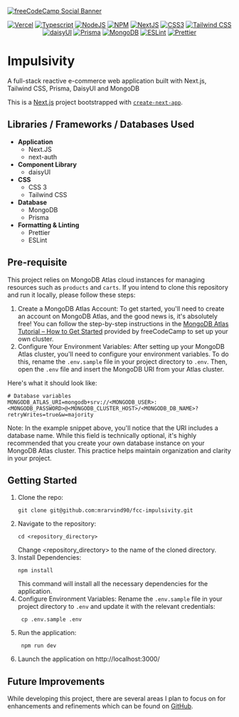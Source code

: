 [![freeCodeCamp Social Banner](https://s3.amazonaws.com/freecodecamp/wide-social-banner.png)](https://www.freecodecamp.org/)

<p style="text-align: center">
    <a href="https://vercel.com"><img src="https://img.shields.io/badge/vercel-%23000000.svg?style=for-the-badge&logo=vercel&logoColor=white" alt="Vercel"/></a>
    <a href="https://www.typescriptlang.org"><img src="https://img.shields.io/badge/typescript-%23007ACC.svg?style=for-the-badge&logo=typescript&logoColor=white" alt="Typescript"/></a>
    <a href="https://nodejs.org/en"><img src="https://img.shields.io/badge/Node%20js-339933?style=for-the-badge&logo=nodedotjs&logoColor=white" alt="NodeJS" /></a>
    <a href="https://npmjs.com"><img src="https://img.shields.io/badge/npm-CB3837?style=for-the-badge&logo=npm&logoColor=white" alt="NPM" /></a>
    <a href="https://nextjs.org"><img src="https://img.shields.io/badge/Next-black?style=for-the-badge&logo=next.js&logoColor=white" alt="NextJS" /></a>
    <a href="https://www.w3.org/Style/CSS/Overview.en.html"><img src="https://img.shields.io/badge/CSS3-1572B6?style=for-the-badge&logo=css3&logoColor=white" alt="CSS3"/></a>
    <a href="https://tailwindcss.com"><img src="https://img.shields.io/badge/tailwindcss-%2338B2AC.svg?style=for-the-badge&logo=tailwind-css&logoColor=white" alt="Tailwind CSS" /></a>
    <a href="https://daisyui.com"><img src="https://img.shields.io/badge/daisyui-5A0EF8?style=for-the-badge&logo=daisyui&logoColor=white" alt="daisyUI" /></a>
    <a href="https://www.mongodb.com"><img src="https://img.shields.io/badge/Prisma-3982CE?style=for-the-badge&logo=Prisma&logoColor=white" alt="Prisma" /></a>
    <a href="https://www.prisma.io"><img src="https://img.shields.io/badge/MongoDB-%234ea94b.svg?style=for-the-badge&logo=mongodb&logoColor=white" alt="MongoDB" /></a>
    <a href="https://eslint.org"><img src="https://img.shields.io/badge/eslint-3A33D1?style=for-the-badge&logo=eslint&logoColor=white" alt="ESLint" /></a>
    <a href="https://prettier.io"><img src="https://img.shields.io/badge/prettier-1A2C34?style=for-the-badge&logo=prettier&logoColor=F7BA3E" alt="Prettier" /></a>
</p>

# Impulsivity

A full-stack reactive e-commerce web application built with Next.js, Tailwind CSS, Prisma, DaisyUI and MongoDB

This is a [Next.js](https://nextjs.org/) project bootstrapped
with [`create-next-app`](https://github.com/vercel/next.js/tree/canary/packages/create-next-app).

## Libraries / Frameworks / Databases Used

- **Application**
    - Next.JS
    - next-auth
- **Component Library**
    - daisyUI
- **CSS**
    - CSS 3
    - Tailwind CSS
- **Database**
    - MongoDB
    - Prisma
- **Formatting & Linting**
    - Prettier
    - ESLint

## Pre-requisite

This project relies on MongoDB Atlas cloud instances for managing resources such as `products` and `carts`. If you
intend to clone this repository and run it locally, please follow these steps:

1. Create a MongoDB Atlas Account: To get started, you'll need to create an account on MongoDB Atlas, and the good news
   is, it's absolutely free! You can follow the step-by-step instructions in the
   [MongoDB Atlas Tutorial – How to Get Started](https://www.freecodecamp.org/news/get-started-with-mongodb-atlas/)
   provided by freeCodeCamp to set up your own cluster.
2. Configure Your Environment Variables: After setting up your MongoDB Atlas cluster, you'll need to configure your
   environment variables. To do this, rename the `.env.sample` file in your project directory to `.env`. Then, open the
   `.env` file and insert the MongoDB URI from your Atlas cluster.

Here's what it should look like:

```dotenv
# Database variables
MONGODB_ATLAS_URI=mongodb+srv://<MONGODB_USER>:<MONGODB_PASSWORD>@<MONGODB_CLUSTER_HOST>/<MONGODB_DB_NAME>?retryWrites=true&w=majority
```

Note: In the example snippet above, you'll notice that the URI includes a database name. While this field is technically
optional, it's highly recommended that you create your own database instance on your MongoDB Atlas cluster. This
practice helps maintain organization and clarity in your project.

## Getting Started

1. Clone the repo:
   ```git
   git clone git@github.com:mrarvind90/fcc-impulsivity.git
   ```
2. Navigate to the repository:
    ```shell
    cd <repository_directory>
    ```
   Change <repository_directory> to the name of the cloned directory.
3. Install Dependencies:
    ```shell
    npm install
    ```
   This command will install all the necessary dependencies for the application.
4. Configure Environment Variables: Rename the `.env.sample` file in your project directory to `.env` and update
   it with the
   relevant credentials:
    ```shell
     cp .env.sample .env
    ```
5. Run the application:
    ```shell
     npm run dev
    ```
6. Launch the application on http://localhost:3000/

## Future Improvements

While developing this project, there are several areas I plan to focus on for enhancements and refinements
which can be found on [GitHub](https://github.com/mrarvind90/fcc-impulsivity/issues).
